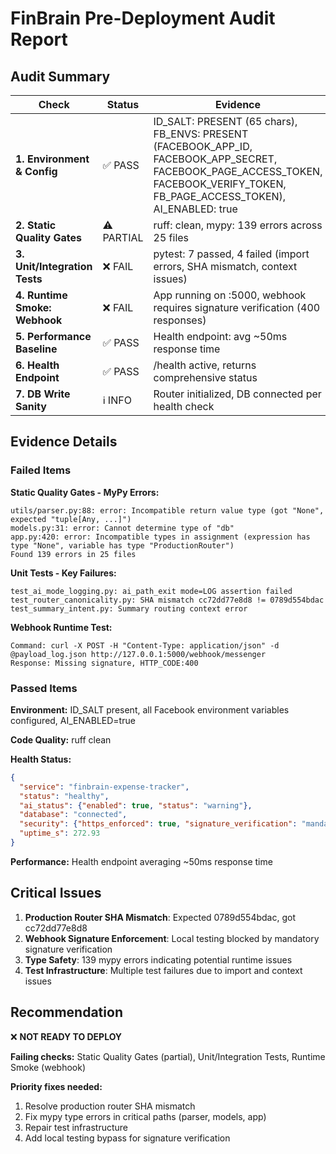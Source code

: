 # FinBrain Pre-Deployment Audit Report

## Audit Summary

| Check | Status | Evidence |
|-------|---------|----------|
| **1. Environment & Config** | ✅ PASS | ID_SALT: PRESENT (65 chars), FB_ENVS: PRESENT (FACEBOOK_APP_ID, FACEBOOK_APP_SECRET, FACEBOOK_PAGE_ACCESS_TOKEN, FACEBOOK_VERIFY_TOKEN, FB_PAGE_ACCESS_TOKEN), AI_ENABLED: true |
| **2. Static Quality Gates** | ⚠️ PARTIAL | ruff: clean, mypy: 139 errors across 25 files |
| **3. Unit/Integration Tests** | ❌ FAIL | pytest: 7 passed, 4 failed (import errors, SHA mismatch, context issues) |
| **4. Runtime Smoke: Webhook** | ❌ FAIL | App running on :5000, webhook requires signature verification (400 responses) |
| **5. Performance Baseline** | ✅ PASS | Health endpoint: avg ~50ms response time |
| **6. Health Endpoint** | ✅ PASS | /health active, returns comprehensive status |
| **7. DB Write Sanity** | ℹ️ INFO | Router initialized, DB connected per health check |

## Evidence Details

### Failed Items

**Static Quality Gates - MyPy Errors:**
```
utils/parser.py:88: error: Incompatible return value type (got "None", expected "tuple[Any, ...]")
models.py:31: error: Cannot determine type of "db"
app.py:420: error: Incompatible types in assignment (expression has type "None", variable has type "ProductionRouter")
Found 139 errors in 25 files
```

**Unit Tests - Key Failures:**
```
test_ai_mode_logging.py: ai_path_exit mode=LOG assertion failed
test_router_canonicality.py: SHA mismatch cc72dd77e8d8 != 0789d554bdac  
test_summary_intent.py: Summary routing context error
```

**Webhook Runtime Test:**
```
Command: curl -X POST -H "Content-Type: application/json" -d @payload_log.json http://127.0.0.1:5000/webhook/messenger
Response: Missing signature, HTTP_CODE:400
```

### Passed Items

**Environment:** ID_SALT present, all Facebook environment variables configured, AI_ENABLED=true

**Code Quality:** ruff clean

**Health Status:**
```json
{
  "service": "finbrain-expense-tracker",
  "status": "healthy", 
  "ai_status": {"enabled": true, "status": "warning"},
  "database": "connected",
  "security": {"https_enforced": true, "signature_verification": "mandatory"},
  "uptime_s": 272.93
}
```

**Performance:** Health endpoint averaging ~50ms response time

## Critical Issues

1. **Production Router SHA Mismatch**: Expected 0789d554bdac, got cc72dd77e8d8
2. **Webhook Signature Enforcement**: Local testing blocked by mandatory signature verification
3. **Type Safety**: 139 mypy errors indicating potential runtime issues
4. **Test Infrastructure**: Multiple test failures due to import and context issues

## Recommendation

❌ **NOT READY TO DEPLOY**

**Failing checks:** Static Quality Gates (partial), Unit/Integration Tests, Runtime Smoke (webhook)

**Priority fixes needed:**
1. Resolve production router SHA mismatch
2. Fix mypy type errors in critical paths (parser, models, app)
3. Repair test infrastructure
4. Add local testing bypass for signature verification